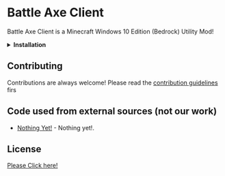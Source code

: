 # Battle Axe Client

Battle Axe Client is a Minecraft Windows 10 Edition (Bedrock) Utility Mod!

<details><summary><b>Installation</b></summary>

1. Install the pre-requisites:

    [Download the Visual Studio C++ Redistributable](https://aka.ms/vs/16/release/VC_redist.x64.exe)

2. Open and Inject 

    Open the injector, when opened, press the inject button WHILE MC IS OPEN!
    All Done :)

</details>

## Contributing
Contributions are always welcome!
Please read the [contribution guidelines](contributing.md) firs

## Code used from external sources (not our work)

- [Nothing Yet!](https://google.com) - Nothing yet!.

## License
[Please Click here!](https://github.com/BattleAxeClient/battle-axe-source/blob/master/LICENSE.md)
